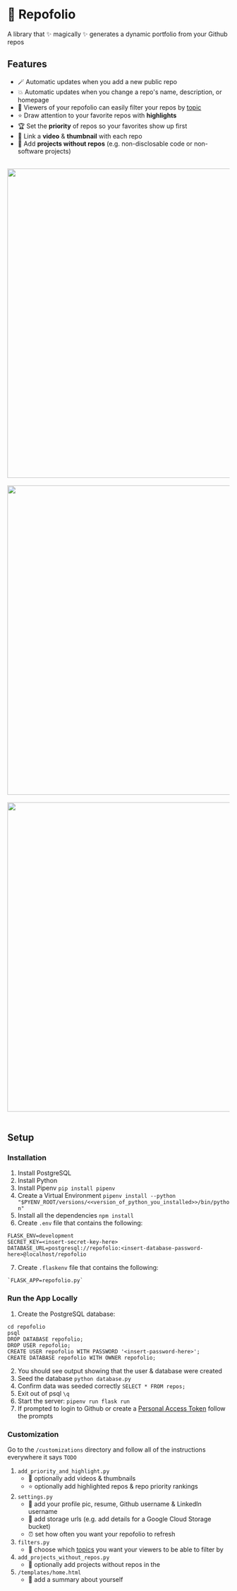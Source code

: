# 🍿 Repofolio
A library that ✨ magically ✨ generates a dynamic portfolio from your Github repos

## Features 
- 🪄 Automatic updates when you add a new public repo
- 💥 Automatic updates when you change a repo's name, description, or homepage
- 🔎 Viewers of your repofolio can easily filter your repos by [topic](https://docs.github.com/en/repositories/managing-your-repositorys-settings-and-features/customizing-your-repository/classifying-your-repository-with-topics)
- ⭐️ Draw attention to your favorite repos with **highlights**
- 🏆 Set the **priority** of repos so your favorites show up first
- 🎥 Link a **video** & **thumbnail** with each repo
- 🔧 Add **projects without repos** (e.g. non-disclosable code or non-software projects)
<br></br>

<img src="https://storage.googleapis.com/frankie-esparza-portfolio/screenshots/repofolio-1.png" width="700">
<br></br>

<img src="https://storage.googleapis.com/frankie-esparza-portfolio/screenshots/repofolio-2.png" width="700">
<br></br>

<img src="https://storage.googleapis.com/frankie-esparza-portfolio/screenshots/repofolio-3.png" width="700">
<br></br>

## Setup 
### Installation
1) Install PostgreSQL
2) Install Python 
3) Install Pipenv `pip install pipenv`  
4) Create a Virtual Environment `pipenv install --python "$PYENV_ROOT/versions/<<version_of_python_you_installed>>/bin/python"`
5) Install all the dependencies `npm install`
6) Create `.env` file that contains the following:
```
FLASK_ENV=development
SECRET_KEY=<insert-secret-key-here>
DATABASE_URL=postgresql://repofolio:<insert-database-password-here>@localhost/repofolio
```    
7) Create `.flaskenv` file that contains the following:
```
`FLASK_APP=repofolio.py`    
```

### Run the App Locally
1) Create the PostgreSQL database:
```
cd repofolio
psql    
DROP DATABASE repofolio; 
DROP USER repofolio;  
CREATE USER repofolio WITH PASSWORD '<insert-password-here>';   
CREATE DATABASE repofolio WITH OWNER repofolio;
```  
2) You should see output showing that the user & database were created
3) Seed the database `python database.py`
4) Confirm data was seeded correctly `SELECT * FROM repos;`
5) Exit out of psql `\q` 
6) Start the server: `pipenv run flask run`
7) If prompted to login to Github or create a [Personal Access Token](https://docs.github.com/en/authentication/keeping-your-account-and-data-secure/managing-your-personal-access-tokens) follow the prompts

### Customization  
Go to the `/customizations` directory and follow all of the instructions everywhere it says `TODO`
1. `add_priority_and_highlight.py`
    - 🎥 optionally add videos & thumbnails
    - ⭐️ optionally add highlighted repos & repo priority rankings
2. `settings.py`
    - 📸 add your profile pic, resume, Github username & LinkedIn username
    - 📁 add storage urls (e.g. add details for a Google Cloud Storage bucket)
    - ⏰ set how often you want your repofolio to refresh
3.  `filters.py` 
    - 🔎 choose which [topics](https://docs.github.com/en/repositories/managing-your-repositorys-settings-and-features/customizing-your-repository/classifying-your-repository-with-topics) you want your viewers to be able to filter by 
4.  `add_projects_without_repos.py` 
    - 🔧 optionally add projects without repos in the 
5.  `/templates/home.html` 
    - 📝 add a summary about yourself
